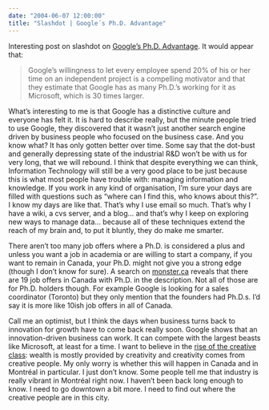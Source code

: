 ```yaml
---
date: "2004-06-07 12:00:00"
title: "Slashdot | Google´s Ph.D. Advantage"
---
```




Interesting post on slashdot on [Google&rsquo;s Ph.D. Advantage](http://tech.slashdot.org/story/04/06/07/1030205/googles-phd-advantage). It would appear that:

>Google&rsquo;s willingness to let every employee spend 20% of his or her time on an independent project is a compelling motivator and that they estimate that Google has as many Ph.D.&rsquo;s working for it as Microsoft, which is 30 times larger.



What&rsquo;s interesting to me is that Google has a distinctive culture and everyone has felt it. It is hard to describe really, but the minute people tried to use Google, they discovered that it wasn&rsquo;t just another search engine driven by business people who focused on the business case. And you know what? It has only gotten better over time. Some say that the dot-bust and generally depressing state of the industrial R&#038;D won&rsquo;t be with us for very long, that we will rebound. I think that despite everything we can think, Information Technology will still be a very good place to be just because this is what most people have trouble with: managing information and knowledge. If you work in any kind of organisation, I&rsquo;m sure your days are filled with questions such as &ldquo;where can I find this, who knows about this?&rdquo;. I know my days are like that. That&rsquo;s why I use email so much. That&rsquo;s why I have a wiki, a cvs server, and a blog&hellip; and that&rsquo;s why I keep on exploring new ways to manage data&hellip; because all of these techniques extend the reach of my brain and, to put it bluntly, they do make me smarter.

There aren&rsquo;t too many job offers where a Ph.D. is considered a plus and unless you want a job in academia or are willing to start a company, if you want to remain in Canada, your Ph.D. might not give you a strong edge (though I don&rsquo;t know for sure). A search on [monster.ca](http://www.monster.ca) reveals that there are 19 job offers in Canada with Ph.D. in the description. Not all of those are for Ph.D. holders though. For example Google is looking for a sales coordinator (Toronto) but they only mention that the founders had Ph.D.s. I&rsquo;d say it is more like 10ish job offers in all of Canada.

Call me an optimist, but I think the days when business turns back to innovation for growth have to come back really soon. Google shows that an innovation-driven business can work. It can compete with the largest beasts like Microsoft, at least for a time. I want to believe in the [rise of the creative class](http://www.creativeclass.com/): wealth is mostly provided by creativity and creativity comes from creative people. My only worry is whether this will happen in Canada and in Montréal in particular. I just don&rsquo;t know. Some people tell me that industry is really vibrant in Montréal right now. I haven&rsquo;t been back long enough to know. I need to go downtown a bit more. I need to find out where the creative people are in this city.

